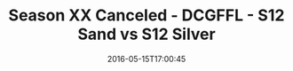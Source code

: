 ---
title: Season XX Canceled - DCGFFL - S12 Sand vs S12 Silver
teams-score:
- team: _teams/s12-sand.md
  score: 16
- team: _teams/s12-silver.md
  score: 31
mvp: ''
game-ball: ''
season: 12
week: 0
date: '2016-05-15T17:00:45'
pageid: season-12-playoffs-may-15-2016-4175-vs-4190
---